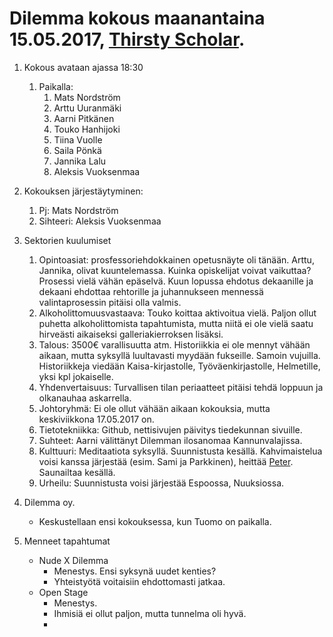 # Dilemma kokous maanantaina 15.05.2017, [Thirsty Scholar](https://thirstyscholar.fi/fi/).

1. Kokous avataan ajassa 18:30
   1. Paikalla:
      1. Mats Nordström
      2. Arttu Uuranmäki
      3. Aarni Pitkänen
      4. Touko Hanhijoki
      5. Tiina Vuolle
      6. Saila Pönkä
      7. Jannika Lalu
      8. Aleksis Vuoksenmaa
2. Kokouksen järjestäytyminen:
   1. Pj: Mats Nordström
   2. Sihteeri: Aleksis Vuoksenmaa

3. Sektorien kuulumiset
   1. Opintoasiat: prosfessoriehdokkainen opetusnäyte oli tänään. Arttu, Jannika, olivat kuuntelemassa.
   Kuinka opiskelijat voivat vaikuttaa? Prosessi vielä vähän epäselvä. Kuun lopussa ehdotus dekaanille ja dekaani ehdottaa rehtorille ja juhannukseen mennessä valintaprosessin pitäisi olla valmis.
   2. Alkoholittomuusvastaava: Touko koittaa aktivoitua vielä. Paljon ollut puhetta
   alkoholittomista tapahtumista, mutta niitä ei ole vielä saatu hirveästi aikaiseksi
   galleriakierroksen lisäksi.
   3. Talous: 3500€ varallisuutta atm. Historiikkia ei ole mennyt vähään aikaan,
   mutta syksyllä luultavasti myydään fukseille. Samoin vujuilla. Historiikkeja viedään
   Kaisa-kirjastolle, Työväenkirjastolle, Helmetille, yksi kpl jokaiselle.
   4. Yhdenvertaisuus: Turvallisen tilan periaatteet pitäisi tehdä loppuun ja
   olkanauhaa askarrella.
   5. Johtoryhmä: Ei ole ollut vähään aikaan kokouksia, mutta keskiviikkona 17.05.2017
   on.
   6. Tietotekniikka: Github, nettisivujen päivitys tiedekunnan sivuille.
   7. Suhteet: Aarni välittänyt Dilemman ilosanomaa Kannunvalajissa.
   8. Kulttuuri: Meditaatiota syksyllä. Suunnistusta kesällä. Kahvimaistelua voisi
   kanssa järjestää (esim. Sami ja Parkkinen), heittää [Peter](https://fi.wikipedia.org/wiki/Aavikko). Saunailtaa kesällä.
   9. Urheilu: Suunnistusta voisi järjestää Espoossa, Nuuksiossa.

4. Dilemma oy.
   * Keskustellaan ensi kokouksessa, kun Tuomo on paikalla.

5. Menneet tapahtumat
   * Nude X Dilemma
      * Menestys. Ensi syksynä uudet kenties?
      * Yhteistyötä voitaisiin ehdottomasti jatkaa.
   * Open Stage
      * Menestys.
      * Ihmisiä ei ollut paljon, mutta tunnelma oli hyvä.
      * 
